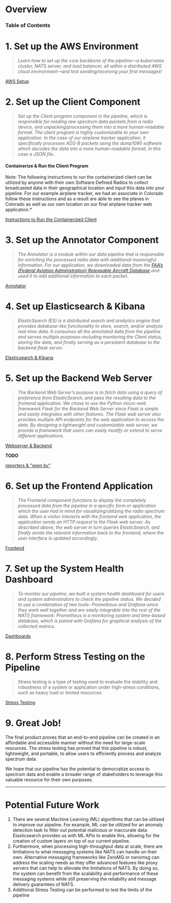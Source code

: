 # Overview

### Table of Contents

# 1. Set up the AWS Environment

> *Learn how to set up the core backbone of the pipeline—a kubernetes cluster, NATS server, and load balancer, all within a distributed AWS cloud environment—and test sending/receiving your first messages!*
> 

[AWS Setup](Replicate%20Our%20Pipeline%20121c069d857b4564b2389694ea8bb42c/AWS%20Setup%205f825bd8292a4bb49c9f3e7f82b13d0c.md)

# 2. Set up the Client Component

> *Set up the Client program component in the pipeline, which is responsible for reading raw spectrum data packets from a radio device, and unpacking/processing them into a more human-readable format. The client program is highly customizable to your own application. In the case of our airplane tracker application, it specifically processes ADS-B packets using the dump1090 software which decodes the data into a more human-readable format, in this case a JSON file.*
> 

#### Containerize & Run the Client Program

 Note: The following instructions to run the containerized client can be utilized by anyone with their own Software Defined Radios to collect broadcasted data in their geographical location and input this data into your pipeline. For our example airplane tracker, we had an associate in Colorado follow these instructions and as a result are able to see the planes in Colorado as well as our own location on our final airplane tracker web application.* 

[Instructions to Run the Containerized Client](Replicate%20Our%20Pipeline%20121c069d857b4564b2389694ea8bb42c/Instructions%20to%20Run%20the%20Containerized%20Client%20a4b6c75a1a104276bc098aab496829c6.md)

# 3. Set up the Annotator Component

> *The Annotator is a module within our data pipeline that is responsible for enriching the processed radio data with additional meaningful information. For our application, we downloaded data from the [FAA’s (Federal Aviation Administration) Releasable Aircraft Database](https://www.faa.gov/licenses_certificates/aircraft_certification/aircraft_registry/releasable_aircraft_download) and used it to add additional information to each packet.*
> 

[Annotator](Replicate%20Our%20Pipeline%20121c069d857b4564b2389694ea8bb42c/Annotator%207a98b28d187841398f0f69e8c32261b1.md)

# 4. Set up Elasticsearch & Kibana

> *ElasticSearch (ES) is a distributed search and analytics engine that provides database-like functionality to store, search, and/or analyze real-time data. It consumes all the annotated data from the pipeline and serves multiple purposes–including monitoring the Client status, storing the data, and finally serving as a persistent database to the backend flask server.*
> 

[Elasticsearch & Kibana](Replicate%20Our%20Pipeline%20121c069d857b4564b2389694ea8bb42c/Elasticsearch%20&%20Kibana%20b92cc38da0e1477a9469c96711756929.md)

# 5. Set up the Backend Web Server

> *The Backend Web Server’s purpose is to fetch data using a query of preference from ElasticSearch, and pass the resulting data to the frontend application. We chose to use the Python micro-web framework Flask for the Backend Web Server since Flask is simple and easily integrates with other features. The Flask web server also provides multiple API endpoints for the web application to access the data. By designing a lightweight and customizable web server, we provide a framework that users can easily modify or extend to serve different applications.*
> 

[Webserver & Backend](Replicate%20Our%20Pipeline%20121c069d857b4564b2389694ea8bb42c/Webserver%20&%20Backend%202cfa3cc1f5d74a6dae373fc059f56ce9.md)

**TODO**

[reporters & “seen by”](Replicate%20Our%20Pipeline%20121c069d857b4564b2389694ea8bb42c/reporters%20&%20%E2%80%9Cseen%20by%E2%80%9D%203e4ec33060794f96ba89fd73f7541c8c.md)

# 6. Set up the Frontend Application

> *The Frontend component functions to display the completely processed data from the pipeline in a specific form or application which the user had in mind for visualizing/utilizing the radio spectrum data. When a visitor interacts with the frontend web application, the application sends an HTTP request to the Flask web server. As described above, the web server in turn queries ElasticSearch, and finally sends the relevant information back to the frontend, where the user interface is updated accordingly.*
> 

[Frontend](Replicate%20Our%20Pipeline%20121c069d857b4564b2389694ea8bb42c/Frontend%2038ab20b1888b490396e2edeb193aa3da.md)

# 7. Set up the System Health Dashboard

> *To monitor our pipeline, we built a system health dashboard for users and system administrators to check the pipeline status. We decided to use a combination of two tools– Prometheus and Grafana–since they work well together and are easily integrable into the rest of the NATS framework. Prometheus is a monitoring system and time-based database, which is paired with Grafana for graphical analysis of the collected metrics.*
> 

[Dashboards](Replicate%20Our%20Pipeline%20121c069d857b4564b2389694ea8bb42c/Dashboards%208f16e63ce3a64a6882ecda8785c61268.md)

# 8. Perform Stress Testing on the Pipeline

> Stress testing is a type of testing used to evaluate the stability and robustness of a system or application under high-stress conditions, such as heavy load or limited resources.
> 

[Stress Testing](Replicate%20Our%20Pipeline%20121c069d857b4564b2389694ea8bb42c/Stress%20Testing%207a1e72a6820a4ab690c56762bdfa4505.md)

# 9. Great Job!

The final product proves that an end-to-end pipeline can be created in an affordable and accessible manner without the need for large-scale resources. The stress testing has proved that this pipeline is robust, lightweight, and portable, to allow users to efficiently process and analyze spectrum data. 

We hope that our pipeline has the potential to democratize access to spectrum data and enable a broader range of stakeholders to leverage this valuable resource for their own purposes.

---

# Potential Future Work

1. There are several Machine Learning (ML) algorithms that can be utilized to improve our pipeline. For example, ML can be utilized for an anomaly detection task to filter out potential malicious or inaccurate data. Elasticsearch provides us with ML APIs to enable this, allowing for the creation of custom layers on top of our current pipeline.
2. Furthermore, when processing high-throughput data at scale, there are limitations to what messaging systems like NATS can handle on their own. Alternative messaging frameworks like ZeroMQ or nanomsg can address the scaling needs as they offer advanced features like proxy servers that can help to alleviate the limitations of NATS. By doing so, the system can benefit from the scalability and performance of these messaging systems while still preserving the reliability and message delivery guarantees of NATS.
3. Additional Stress Testing can be performed to test the limits of the pipeline

